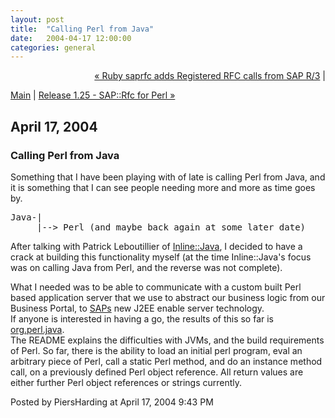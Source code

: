 ```yaml
---
layout: post
title:  "Calling Perl from Java"
date:   2004-04-17 12:00:00
categories: general
---
```

<p align="right">
<a href="http://www.piersharding.com/blog/archives/2003/12/ruby_saprfc_add.html">&laquo; Ruby saprfc adds Registered RFC calls from SAP R/3</a> |

<a href="http://www.piersharding.com/blog/">Main</a>
| <a href="http://www.piersharding.com/blog/archives/2004/04/release_125_sap.html">Release 1.25 - SAP::Rfc for Perl &raquo;</a>

</p>

<h2>April 17, 2004</h2>

<h3>Calling Perl from Java</h3>

Something that I have been playing with of late is calling Perl from
Java, and it is something that I can see people needing more and more as
time goes by.<br/>
<pre>
Java-|
     |--> Perl (and maybe back again at some later date)
</pre>
After talking with Patrick Leboutillier of <a
href='http://search.cpan.org/search?query=Inline%3A%3AJava'>Inline::Java</a>, I decided to
have a crack at building this functionality myself (at the time
Inline::Java&apos;s focus was on calling Java from Perl, and the reverse was
not complete).<br/>

What I needed was to be able to communicate with a custom built Perl
based application server that we use to abstract our business logic from
our Business Portal, to <a href='http://www.sap.com'>SAPs</a> new J2EE
 enable server technology.
<br/>
If anyone is interested in having a go, the results of this so far is <a
href='/download/javaperl.0.1.tar.gz'>org.perl.java</a>.<br/>
The README explains the difficulties with JVMs, and the build
requirements of Perl.  So far, there is the ability to load an initial
perl program, eval an arbitrary piece of Perl, call a static Perl
method, and do an instance method call, on a previously defined Perl
object reference.  All return values are either further Perl object
references or strings currently.

<div id="a000019more"><div id="more">

</div></div>

<p class="posted">Posted by PiersHarding at April 17, 2004  9:43 PM</p>





